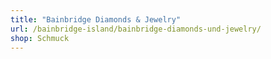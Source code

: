 ```yaml
---
title: "Bainbridge Diamonds & Jewelry"
url: /bainbridge-island/bainbridge-diamonds-und-jewelry/
shop: Schmuck
---
```

